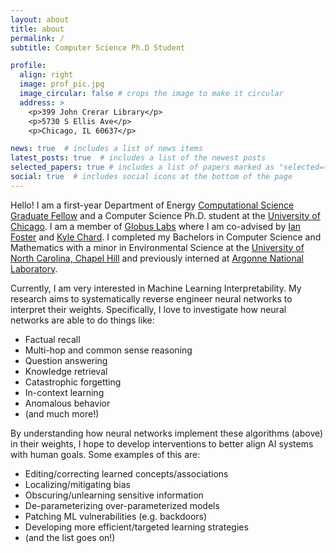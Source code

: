 ```yaml
---
layout: about
title: about
permalink: /
subtitle: Computer Science Ph.D Student

profile:
  align: right
  image: prof_pic.jpg
  image_circular: false # crops the image to make it circular
  address: >
    <p>399 John Crerar Library</p>
    <p>5730 S Ellis Ave</p>
    <p>Chicago, IL 60637</p>

news: true  # includes a list of news items
latest_posts: true  # includes a list of the newest posts
selected_papers: true # includes a list of papers marked as "selected={true}"
social: true  # includes social icons at the bottom of the page
---
```

Hello! I am a first-year Department of Energy [Computational Science Graduate Fellow](https://www.krellinst.org/csgf/) and a Computer Science Ph.D. student at the [University of Chicago](https://cs.uchicago.edu/). I am a member of [Globus Labs](https://labs.globus.org/) where I am co-advised by [Ian Foster](https://cs.uchicago.edu/people/ian-foster/) and [Kyle Chard](https://kylechard.com/). I completed my Bachelors in Computer Science and Mathematics with a minor in Environmental Science at the [University of North Carolina, Chapel Hill](https://cs.unc.edu/) and previously interned at [Argonne National Laboratory](https://www.anl.gov/).

Currently, I am very interested in Machine Learning Interpretability. My research aims to systematically reverse engineer neural networks to interpret their weights. Specifically, I love to investigate how neural networks are able to do things like:
<!--Currently, I am very interested in the emerging field of [mechanistic interpretability](https://transformer-circuits.pub/2022/mech-interp-essay/index.html). Mechanistic Interpretability research aims to systematically reverse engineer neural networks to interpret their weights. Specifically, I love to investigate how neural networks are able to do things like:-->
* Factual recall
* Multi-hop and common sense reasoning
* Question answering
* Knowledge retrieval
* Catastrophic forgetting
* In-context learning
* Anomalous behavior
* (and much more!)

By understanding how neural networks implement these algorithms (above) in their weights, I hope to develop interventions to better align AI systems with human goals. Some examples of this are:
* Editing/correcting learned concepts/associations
* Localizing/mitigating bias
* Obscuring/unlearning sensitive information
* De-parameterizing over-parameterized models
* Patching ML vulnerabilities (e.g. backdoors)
* Developing more efficient/targeted learning strategies
* (and the list goes on!)

<!--Hello! I am a first-year Department of Energy [Computational Science Graduate Fellow](https://www.krellinst.org/csgf/) and a Computer Science Ph.D. student at the [University of Chicago](https://cs.uchicago.edu/) interested in interpretable machine learning and high-performance computing. I am a member of [Globus Labs](https://labs.globus.org/) where I am co-advised by [Ian Foster](https://cs.uchicago.edu/people/ian-foster/) and [Kyle Chard](https://kylechard.com/). I completed my Bachelors in Computer Science and Mathematics with a minor in Environmental Science at the [University of North Carolina, Chapel Hill](https://cs.unc.edu/) and previously interned at [Argonne National Laboratory](https://www.anl.gov/).

Put your address / P.O. box / other info right below your picture. You can also disable any of these elements by editing `profile` property of the YAML header of your `_pages/about.md`. Edit `_bibliography/papers.bib` and Jekyll will render your [publications page](/al-folio/publications/) automatically.

#Link to your social media connections, too. This theme is set up to use [Font Awesome icons](http://fortawesome.github.io/Font-Awesome/) and [Academicons](https://jpswalsh.github.io/academicons/), like the ones below. Add your Facebook, Twitter, LinkedIn, Google Scholar, or just disable all of them.
-->
